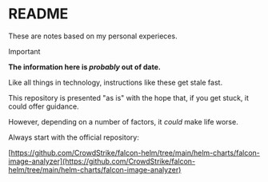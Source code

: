# README

These are notes based on my personal experieces.

> [!IMPORTANT]
>
> **The information here is _probably_ out of date.**
>
> Like all things in technology, instructions like these get stale fast.
> 
> This repository is presented "as is" with the hope that, if you get stuck,
> it could offer guidance.
>
> However, depending on a number of factors, it _could_ make life worse.
>
> Always start with the official repository:
> 
> [https://github.com/CrowdStrike/falcon-helm/tree/main/helm-charts/falcon-image-analyzer](https://github.com/CrowdStrike/falcon-helm/tree/main/helm-charts/falcon-image-analyzer)
